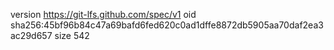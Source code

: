 version https://git-lfs.github.com/spec/v1
oid sha256:45bf96b84c47a69bafd6fed620c0ad1dffe8872db5905aa70daf2ea3ac29d657
size 542
